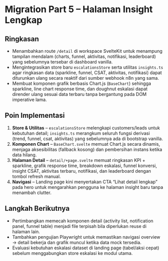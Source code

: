 # Migration Part 5 – Halaman Insight Lengkap

## Ringkasan
- Menambahkan route `/detail` di workspace SvelteKit untuk menampung tampilan mendalam (charts, funnel, aktivitas, notifikasi, leaderboard) yang sebelumnya tersebar di dashboard vanilla.
- Mengintegrasikan store baru `escalationsStore` serta utilitas `insights.ts` agar ringkasan data (sparkline, funnel, CSAT, aktivitas, notifikasi) dapat diturunkan ulang secara reaktif dari sumber webhook n8n yang sama.
- Membuat komponen grafik berbasis Chart.js (`BaseChart`) sehingga sparkline, line chart response time, dan doughnut eskalasi dapat dirender ulang sesuai data terbaru tanpa bergantung pada DOM imperative lama.

## Poin Implementasi
1. **Store & Utilitas** – `escalationsStore` melengkapi customers/leads untuk kebutuhan detail; `insights.ts` merangkum seluruh fungsi derivasi (trend, funnel, csat, aktivitas) yang sebelumnya ada di bootstrap vanilla.
2. **Komponen Chart** – `BaseChart.svelte` memuat Chart.js secara dinamis, menjaga aksesibilitas (fallback kosong) dan pembersihan instans ketika data hilang.
3. **Halaman Detail** – `detail/+page.svelte` memuat ringkasan KPI + sparkline, grafik response time, breakdown eskalasi, funnel konversi, insight CSAT, aktivitas terbaru, notifikasi, dan leaderboard dengan tombol refresh manual.
4. **Navigasi** – Landing page kini menyertakan CTA “Lihat detail lengkap” pada hero untuk mengarahkan pengguna ke halaman insight baru tanpa menambah clutter.

## Langkah Berikutnya
- Pertimbangkan memecah komponen detail (activity list, notification panel, funnel table) menjadi file terpisah bila diperlukan reuse di halaman lain.
- Tambahkan pengujian Playwright untuk memastikan navigasi overview → detail bekerja dan grafik muncul ketika data mock tersedia.
- Evaluasi kebutuhan eskalasi dataset di landing page (tabel/aksi cepat) sebelum menggabungkan store eskalasi ke modul utama.
